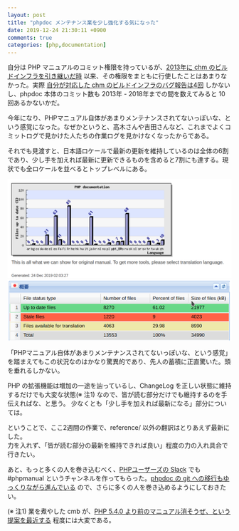 ```yaml
---
layout: post
title: "phpdoc メンテナンス業を少し強化する気になった"
date: 2019-12-24 21:30:11 +0900
comments: true
categories: [php,documentation]
---
```

自分は PHP マニュアルのコミット権限を持っているが、[2013年に chm のビルドインフラを引き継いだ時](http://mumumu.github.io/blog/2013/12/08/current-status-of-the-php-documentation/) 以来、その権限をまともに行使したことはあまりなかった。実際 [自分が対応した chm のビルドインフラのバグ報告は4回](https://bugs.php.net/search.php?search_for=chm&boolean=0&limit=30&order_by=&direction=DESC&cmd=display&status=Closed&bug_type=All&project=All&php_os=&phpver=&cve_id=&assign=mumumu&author_email=&bug_age=0&bug_updated=0&commented_by=) しかないし、phpdoc 本体のコミット数も 2013年 - 2018年までの間を数えてみると 10 回あるかないかだ。

今年になり、PHPマニュアル自体があまりメンテナンスされてないっぽいな、という感覚になった。なぜかというと、高木さんや吉田さんなど、これまでよくコミットログで見かけた人たちの作業ログを見かけなくなったからである。

それでも見渡すと、日本語ロケールで最新の更新を維持しているのは全体の6割であり、少し手を加えれば最新に更新できるものを含めると7割にも達する。現状でも全ロケールを並べるとトップレベルにある。

<img src="/images/phpdoc-all-locale-stats.png"/>
<img src="/images/phpdoc-translation-stats-detail-ja.png"/>

「PHPマニュアル自体があまりメンテナンスされてないっぽいな、という感覚」を踏まえてもこの状況なのはかなり驚異的であり、先人の蓄積に正直驚いた。頭を垂れるしかない。

PHP の拡張機能は増加の一途を辿っているし、ChangeLog を正しい状態に維持するだけでも大変な状態(※ 注1) なので、皆が読む部分だけでも維持するのを手伝えればな、と思う。 少なくとも「少し手を加えれば最新になる」部分については。

ということで、ここ2週間の作業で、reference/ 以外の翻訳はとりあえず最新にした。  
力を入れず、「皆が読む部分の最新を維持できれば良い」程度の力の入れ具合で行きたい。

あと、もっと多くの人を巻き込むべく、[PHPユーザーズの Slack](https://phpusers-ja.slack.com/) でも #phpmanual というチャンネルを作ってもらった。[phpdoc の git への移行もゆっくりながら進んでいる](https://news-web.php.net/php.doc/969387428) ので、さらに多くの人を巻き込めるようにしておきたい。

(※ 注1) 業を煮やした cmb が、[PHP 5.4.0 より前のマニュアル消そうぜ、という提案を最近する](https://news-web.php.net/php.doc/969387407) 程度には大変である。

